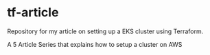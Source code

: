 # tf-article
Repository for my article on setting up a EKS cluster using Terraform.

A 5 Article Series that explains how to setup a cluster on AWS

